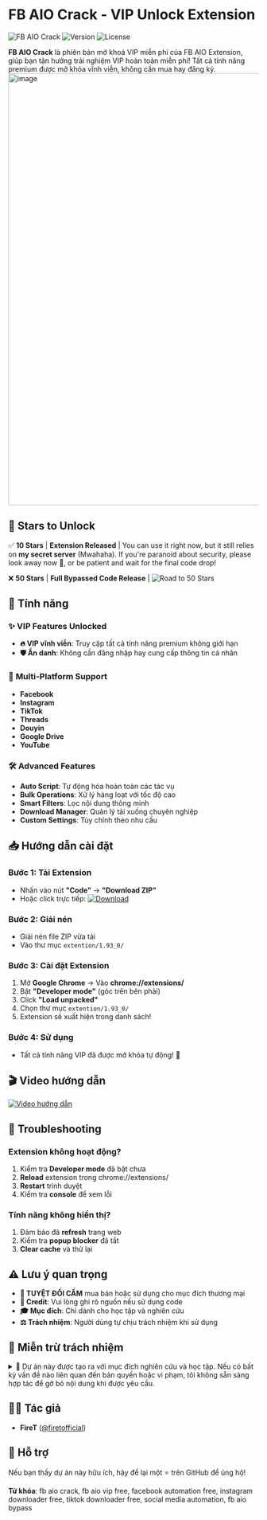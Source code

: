 # FB AIO Crack - VIP Unlock Extension

![FB AIO Crack](https://img.shields.io/badge/FB%20AIO-VIP%20Free-brightgreen?style=for-the-badge&logo=facebook)
![Version](https://img.shields.io/badge/Version-1.93-blue?style=flat-square)
![License](https://img.shields.io/badge/License-Educational-orange?style=flat-square)

**FB AIO Crack** là phiên bản mở khoá VIP miễn phí của FB AIO Extension, giúp bạn tận hưởng trải nghiệm VIP hoàn toàn miễn phí! Tất cả tính năng premium được mở khóa vĩnh viễn, không cần mua hay đăng ký.
<img width="1596" height="868" alt="image" src="https://github.com/user-attachments/assets/ed06cea2-fde6-41dd-8980-34fc9559c286" />

## 🌟 Stars to Unlock

✅ **10 Stars** | **Extension Released** | You can use it right now, but it still relies on **my secret server** (Mwahaha). If you're paranoid about security, please look away now 👀, or be patient and wait for the final code drop!

❌ **50 Stars** | **Full Bypassed Code Release** | ![Road to 50 Stars](https://img.shields.io/badge/dynamic/json?url=https%3A%2F%2Fapi.github.com%2Frepos%2Ffiretofficial%2Ffb-aio-crack&query=%24.stargazers_count&suffix=%2F50&label=Road%20to%2050&color=orange&style=flat-square)

## 🚀 Tính năng

### ✨ **VIP Features Unlocked**
- **🔥 VIP vĩnh viễn**: Truy cập tất cả tính năng premium không giới hạn
- **🛡️ Ẩn danh**: Không cần đăng nhập hay cung cấp thông tin cá nhân

### 🎯 **Multi-Platform Support**
- **Facebook**
- **Instagram**
- **TikTok**
- **Threads**
- **Douyin**
- **Google Drive**
- **YouTube**

### 🛠️ **Advanced Features**
- **Auto Script**: Tự động hóa hoàn toàn các tác vụ
- **Bulk Operations**: Xử lý hàng loạt với tốc độ cao
- **Smart Filters**: Lọc nội dung thông minh
- **Download Manager**: Quản lý tải xuống chuyên nghiệp
- **Custom Settings**: Tùy chỉnh theo nhu cầu

## 📥 Hướng dẫn cài đặt

### **Bước 1: Tải Extension**
- Nhấn vào nút **"Code"** → **"Download ZIP"** 
- Hoặc click trực tiếp: [![Download](https://img.shields.io/badge/Download-Extension-green?style=for-the-badge)](https://site2s.com/fb-aio-crack)

### **Bước 2: Giải nén**
- Giải nén file ZIP vừa tải
- Vào thư mục `extention/1.93_0/`

### **Bước 3: Cài đặt Extension**
1. Mở **Google Chrome** → Vào **chrome://extensions/**
2. Bật **"Developer mode"** (góc trên bên phải)
3. Click **"Load unpacked"**
4. Chọn thư mục `extention/1.93_0/`
5. Extension sẽ xuất hiện trong danh sách!

### **Bước 4: Sử dụng**
- Tất cả tính năng VIP đã được mở khóa tự động! 🎉

## 🎬 Video hướng dẫn

[![Video hướng dẫn](https://img.shields.io/badge/Video-Hướng%20dẫn-red?style=for-the-badge)](https://youtu.be/4AHfbk5VY2w?si=nQIHJoTpGWSBA-gK)


## 🔧 Troubleshooting

### **Extension không hoạt động?**
1. Kiểm tra **Developer mode** đã bật chưa
2. **Reload** extension trong chrome://extensions/
3. **Restart** trình duyệt
4. Kiểm tra **console** để xem lỗi

### **Tính năng không hiển thị?**
1. Đảm bảo đã **refresh** trang web
2. Kiểm tra **popup blocker** đã tắt
3. **Clear cache** và thử lại

## ⚠️ Lưu ý quan trọng

- **🚫 TUYỆT ĐỐI CẤM** mua bán hoặc sử dụng cho mục đích thương mại
- **📝 Credit**: Vui lòng ghi rõ nguồn nếu sử dụng code
- **🎓 Mục đích**: Chỉ dành cho học tập và nghiên cứu
- **⚖️ Trách nhiệm**: Người dùng tự chịu trách nhiệm khi sử dụng

## 📜 Miễn trừ trách nhiệm

<details>
<summary>🤫 Dự án này được tạo ra với mục đích nghiên cứu và học tập. Nếu có bất kỳ vấn đề nào liên quan đến bản quyền hoặc vi phạm, tôi không sẵn sàng hợp tác để gỡ bỏ nội dung khi được yêu cầu.</summary>

---

### 🔥Tâm sự mỏng xíu

Dự án này là lời hồi đáp chân thành gửi tới một người đã từng có nhận xét rất "sâu sắc" về repo trước của tôi.

#### 💬 **Về "Code làm rối tùm lum" và "Mã hoá":**

**"Người kia" nói:** "Code thì làm rối tùm lum... B up công khai + hướng dẫn cài như kia + mã hoá code để ko ai copy được."

**Chuyện vui là:** Tôi mã hoá để tránh bị sửa tác giả thì không được, nhưng hóa ra server **extension** của "người bạn" này cũng... mã hóa code luôn (xem  dưới đây)! *Không lẽ bạn mã hóa thì được, còn tôi mã hóa code miễn phí để giữ bản quyền thì không được sao? Tiêu chuẩn kép? Đa nhân cách?*

<img width="1423" height="891" alt="image" src="https://github.com/user-attachments/assets/40beb179-937c-4a74-ba90-014cf289194b" />



**"Người kia" nói:** "cap thì nó đúng rồi, b có logic có thể điều khiển từ xa thì nó là backdoor rồi... nếu chỉ để học tập thì 1 là báo cho admin ngta fix, 2 là để private dùng cá nhân. B up công khai... Thì do b đang muốn được nhiều stars hay sao?"

**À** Đúng rồi, tôi **đang muốn được nhiều stars** **[đây](#-stars-to-unlock)**! **Hì hì.** 

 <img width="710" height="760" alt="image" src="https://github.com/user-attachments/assets/28ce306a-4190-46b9-bae6-314ad370bbe0" />

* **Gì mà:** *"Haizz, không có gì là miễn phuý mãi đâu mọi người."*

**Fact:** Đúng là không có gì miễn phí mãi, nhưng dự án **fb aio crack** này thì, **NÓ MIỄN PHÍ THẬT NÈ BÁC HEHE.** 😜

---

</details>


## 👨‍💻 Tác giả

- **FireT** ([@firetofficial](https://github.com/firetofficial))


## 💖 Hỗ trợ

Nếu bạn thấy dự án này hữu ích, hãy để lại một ⭐ trên GitHub để ủng hộ!

**Từ khóa**: fb aio crack, fb aio vip free, facebook automation free, instagram downloader free, tiktok downloader free, social media automation, fb aio bypass
